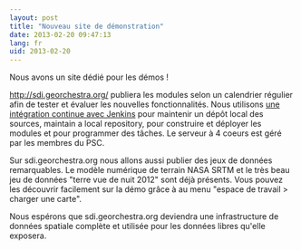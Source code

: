 ```yaml
---
layout: post
title: "Nouveau site de démonstration"
date: 2013-02-20 09:47:13
lang: fr
uid: 2013-02-20
---
```


<p>Nous avons un site dédié pour les démos !</p>
<p><a href="http://sdi.georchestra.org/" hreflang="fr">http://sdi.georchestra.org/</a> publiera les modules selon un calendrier
régulier afin de tester et évaluer les nouvelles fonctionnalités. Nous
utilisons <a href="https://sdi.georchestra.org/ci/" hreflang="en" data-proofer-ignore>une
intégration continue avec Jenkins</a> pour maintenir un dépôt local des
sources, maintain a local repository, pour construire et déployer les modules
et pour programmer des tâches. Le serveur à 4 coeurs est géré par les membres
du PSC.</p>

<!--more-->

<p>Sur sdi.georchestra.org nous allons aussi publier des jeux de données
remarquables. Le modèle numérique de terrain NASA SRTM et le très beau jeu de
données &quot;terre vue de nuit 2012&quot; sont déjà présents. Vous pouvez les découvrir
facilement sur la démo grâce à au menu &quot;espace de travail &gt; charger une
carte&quot;.</p>
<p>Nous espérons que sdi.georchestra.org deviendra une infrastructure de
données spatiale complète et utilisée pour les données libres qu'elle
exposera.</p>

